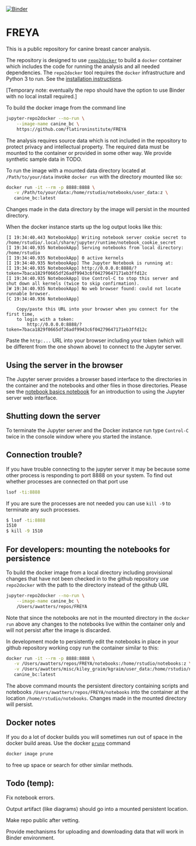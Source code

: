 
[![Binder](http://mybinder.org/badge.svg)](https://mybinder.org/v2/gh/flatironinstitute/FREYA/master)

# FREYA


This is a public repository for canine breast cancer analysis.

The repository is designed to use 
[`repo2docker`](https://repo2docker.readthedocs.io/en/latest/)
to build a `docker` container which includes
the code for running the analysis and all needed dependencies.
The `repo2docker` tool requires the `docker` infrastructure
and Python 3 to run.  See the 
[installation instructions](https://repo2docker.readthedocs.io/en/latest/install.html).

[Temporary note: eventually the repo should have the option to use Binder
with no local install required.]

To build the docker image from the command line

```bash
jupyter-repo2docker --no-run \
    --image-name canine_bc \
    https://github.com/flatironinstitute/FREYA
```

The analysis requires source data which is not included
in the repository to protect privacy and intellectual property.
The required data must be mounted to the container or provided
in some other way. We provide synthetic sample data in TODO.

To run the image with a mounted data directory located at
`/Path/to/your/data`
invoke `docker run` with the directory mounted like so:

```bash
docker run -it --rm -p 8888:8888 \
   -v /Path/to/your/data:/home/rstudio/notebooks/user_data:z \
   canine_bc:latest
```

Changes made in the data directory by the image will persist in the mounted directory.

When the docker instance starts up the log output looks like this:

```
[I 19:34:40.443 NotebookApp] Writing notebook server cookie secret to /home/rstudio/.local/share/jupyter/runtime/notebook_cookie_secret
[I 19:34:40.935 NotebookApp] Serving notebooks from local directory: /home/rstudio
[I 19:34:40.935 NotebookApp] 0 active kernels
[I 19:34:40.935 NotebookApp] The Jupyter Notebook is running at:
[I 19:34:40.935 NotebookApp] http://0.0.0.0:8888/?token=7baca1829f0665df26adf9943c6f04279647171eb3ffd12c
[I 19:34:40.935 NotebookApp] Use Control-C to stop this server and shut down all kernels (twice to skip confirmation).
[W 19:34:40.935 NotebookApp] No web browser found: could not locate runnable browser.
[C 19:34:40.936 NotebookApp] 
    
    Copy/paste this URL into your browser when you connect for the first time,
    to login with a token:
        http://0.0.0.0:8888/?token=7baca1829f0665df26adf9943c6f04279647171eb3ffd12c
```

Paste the `http:...` URL into your browser including your token (which will be different
from the one shown above) to connect to the Jupyter server.  

## Using the server in the browser

The Jupyter server provides a browser based interface to the directories
in the container and the notebooks and other files in those directories.
Please see the
[notebook basics notebook](http://nbviewer.jupyter.org/github/jupyter/notebook/blob/master/docs/source/examples/Notebook/Notebook%20Basics.ipynb)
for an introduction to using the Jupyter server web interface.

## Shutting down the server

To terminate the Jupyter server and the Docker instance run type `Control-C` twice in the
console window where you started the instance.


## Connection trouble?

If you have trouble connecting to the jupyter server it may be because some other process
is responding to port 8888 on your system.  To find out whether processes are connected on
that port use

```bash
lsof -ti:8888 
```

If you are sure the processes are not needed you
can use `kill -9` to terminate any such processes.

```bash
$ lsof -ti:8888 
1510
$ kill -9 1510
```


## For developers: mounting the notebooks for persistence

To build the docker image from a local directory including provisional changes
that have not been checked in to the github repository use 
`repo2docker` with the path to the directory
instead of the github URL

```bash
jupyter-repo2docker --no-run \
    --image-name canine_bc \
    /Users/awatters/repos/FREYA
```

Note that since the notebooks are not in the mounted directory in the `docker run` above
any changes to the notebooks live within the container only and 
will not persist after the image is discarded.

In development mode to persistently edit the notebooks in place in your github repository 
working copy run the
container similar to this:

```bash
docker run -it --rm -p 8888:8888 \
   -v /Users/awatters/repos/FREYA/notebooks:/home/rstudio/notebooks:z \
   -v /Users/awatters/misc/kiley_graim/kgraim/user_data:/home/rstudio/notebooks/user_data:z \
   canine_bc:latest
```

The above command mounts the persistent directory containing scripts and notebooks
`/Users/awatters/repos/FREYA/notebooks` into
the container at the location
`/home/rstudio/notebooks`.  Changes made in the mounted directory will persist.

## Docker notes

If you do a lot of docker builds you will sometimes run out of space
in the docker build areas.  Use the docker
[`prune`](https://docs.docker.com/config/pruning/) command

```bash
docker image prune
```

to free up space or search for other similar methods.

## Todo (temp):

Fix notebook errors.

Output artifact (like diagrams) should go into a mounted persistent location.

Make repo public after vetting.

Provide mechanisms for uploading and downloading data that will work in Binder environment.
